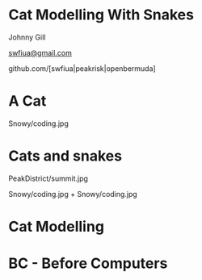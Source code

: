 # Cat Modelling With Snakes

   Johnny Gill

   swfiua@gmail.com

   github.com/[swfiua|peakrisk|openbermuda]

# A Cat

Snowy/coding.jpg

# Cats and snakes

PeakDistrict/summit.jpg

Snowy/coding.jpg + Snowy/coding.jpg

# Cat Modelling
   
# BC - Before Computers   

